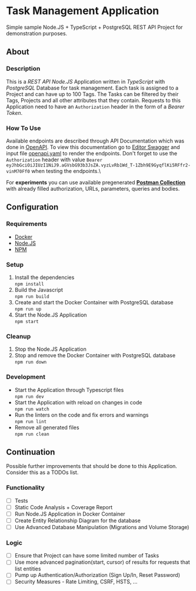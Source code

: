 # Task Management Application

Simple sample Node.JS + TypeScript + PostgreSQL REST API Project for demonstration purposes.

## About

### Description

This is a *REST API Node.JS* Application written in *TypeScript* with *PostgreSQL* Database for task management. Each task is assigned to a Project and can have up to 100 Tags. The Tasks can be filtered by their Tags, Projects and all other attributes that they contain. Requests to this Application need to have an `Authorization` header in the form of a *Bearer Token*.

### How To Use

Available endpoints are described through API Documentation which was done in [OpenAPI](https://www.openapis.org/). To view this documentation go to [Editor Swagger](https://editor.swagger.io/) and input file [openapi.yaml](./openapi.yaml) to render the endpoints. Don't forget to use the `Authorization` header with value `Bearer eyJhbGciOiJIUzI1NiJ9.aGVsbG93b3JsZA.vyzLvRb1Wd_T-1Zbh9E9GyqflKi5RFfr2-vinM70Ff0` when testing the endpoints.\

For **experiments** you can use available pregenerated [**Postman Collection**](./postman_collection.json) with already filled authorization, URLs, parameters, queries and bodies.

## Configuration

### Requirements

- [Docker](https://docs.docker.com/get-docker/)
- [Node.JS](https://nodejs.org/en/download/)
- [NPM](https://docs.npmjs.com/downloading-and-installing-node-js-and-npm)

### Setup

1. Install the dependencies\
`npm install`
2. Build the Javascript\
`npm run build`
3. Create and start the Docker Container with PostgreSQL database\
`npm run up`
4. Start the Node.JS Application\
`npm start`

### Cleanup

1. Stop the Node.JS Application
2. Stop and remove the Docker Container with PostgreSQL database\
`npm run down`

### Development

- Start the Application through Typescript files\
`npm run dev`
- Start the Application with reload on changes in code\
`npm run watch`
- Run the linters on the code and fix errors and warnings\
`npm run lint`
- Remove all generated files\
`npm run clean`

## Continuation

Possible further improvements that should be done to this Application. Consider this as a TODOs list.

### Functionality

- [ ] Tests
- [ ] Static Code Analysis + Coverage Report
- [ ] Run Node.JS Application in Docker Container
- [ ] Create Entity Relationship Diagram for the database
- [ ] Use Advanced Database Manipulation (Migrations and Volume Storage)

### Logic

- [ ] Ensure that Project can have some limited number of Tasks
- [ ] Use more advanced pagination(start, cursor) of results for requests that list entities
- [ ] Pump up Authentication/Authorization (Sign Up/In, Reset Password)
- [ ] Security Measures - Rate Limiting, CSRF, HSTS, ...
